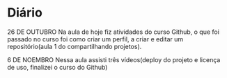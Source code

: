 # Diário


26 DE OUTUBRO
Na aula de hoje fiz atividades do curso Github, o que foi passado no curso foi como criar um perfil, a criar e editar um repositório(aula 1 do compartilhando projetos).

6 DE NOEMBRO
Nessa aula assisti três vídeos(deploy do projeto e licença de uso, finalizei o curso do Github) 
